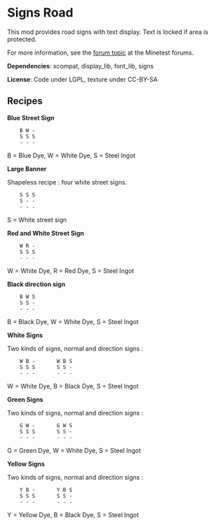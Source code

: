 # Signs Road

This mod provides road signs with text display. Text is locked if area is protected.

For more information, see the [forum topic](https://forum.minetest.net/viewtopic.php?t=19365) at the Minetest forums.

**Dependencies**: xcompat, display\_lib, font\_lib, signs

**License**: Code under LGPL, texture under CC-BY-SA

## Recipes

**Blue Street Sign**

		B W -
		S S S
		- - -

B = Blue Dye, W = White Dye, S = Steel Ingot

**Large Banner**

Shapeless recipe : four white street signs.

		S S S
		S - -
		- - -

S = White street sign

**Red and White Street Sign**

		W R -
		S S S
		- - -

W = White Dye, R = Red Dye, S = Steel Ingot

**Black direction sign**

		B W S
		S S -
		- - -

B = Black Dye, W = White Dye, S = Steel Ingot

**White Signs**

Two kinds of signs, normal and direction signs :

		W B -		W B S
		S S S		S S - 
		- - -		- - -

W = White Dye, B = Black Dye, S = Steel Ingot

**Green Signs**

Two kinds of signs, normal and direction signs :

		G W -		G W S
		S S S		S S -
		- - -		- - -

G = Green Dye, W = White Dye, S = Steel Ingot

**Yellow Signs**

Two kinds of signs, normal and direction signs :

		Y B -		Y B S
		S S S		S S -
		- - -		- - -

Y = Yellow Dye, B = Black Dye, S = Steel Ingot

